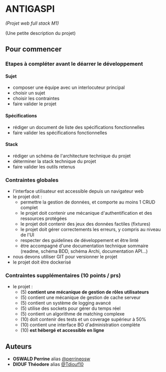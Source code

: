 # ANTIGASPI
_(Projet web full stack M1)_

(Une petite description du projet)

## Pour commencer

### Etapes à compléter avant le déarrer le développement
#### Sujet
- composer une équipe avec un interlocuteur principal
- choisir un sujet
- choisir les contraintes
- faire valider le projet

#### Spécifications
- rédiger un document de liste des spécifications fonctionnelles
- faire valider les spécifications fonctionnelles

#### Stack
- rédiger un schéma de l'architecture technique du projet
- déterminer la stack technique du projet
- faire valider les outils retenus

### Contraintes globales

- l'interface utilisateur est accessible depuis un navigateur web
- le projet doit :
  - permettre la gestion de données, et comporte au moins 1 CRUD complet
  - le projet doit contenir une mécanique d'authentification et des ressources protégées
  - le projet doit contenir des jeux des données factiles (fixtures)
  - le projet doit gérer correctements les erreurs, y compris au niveau de l'UI
  - respecter des guidelines de développement et être linté
  - être accompagné d'une documentation technique sommaire (readme, schéma BDD, schéma Archi, documentation API...)
- nous devons utiliser GIT pour versionner le projet
- le projet doit être dockerisé

### Contraintes supplémentaires (10 points / prs)

- le projet :
  - (5) **contient une mécanique de gestion de rôles utilisateurs**
  - (5) contient une mécanique de gestion de cache serveur
  - (5) contient un système de logging avancé
  - (5) utilise des sockets pour gérer du temps réel
  - (5) contient un algorithme de matching complexe
  - (10) doit contenir des tests et un coverage supérieur à 50%
  - (10) contient une interface BO d'administration complète
  - (10) **est hébergé et accessible en ligne**

## Auteurs
* **OSWALD Perrine** alias [@perrineosw](https://github.com/perrineosw)
* **DIOUF Théodore** alias [@Tdiouf10](https://github.com/Tdiouf10)
